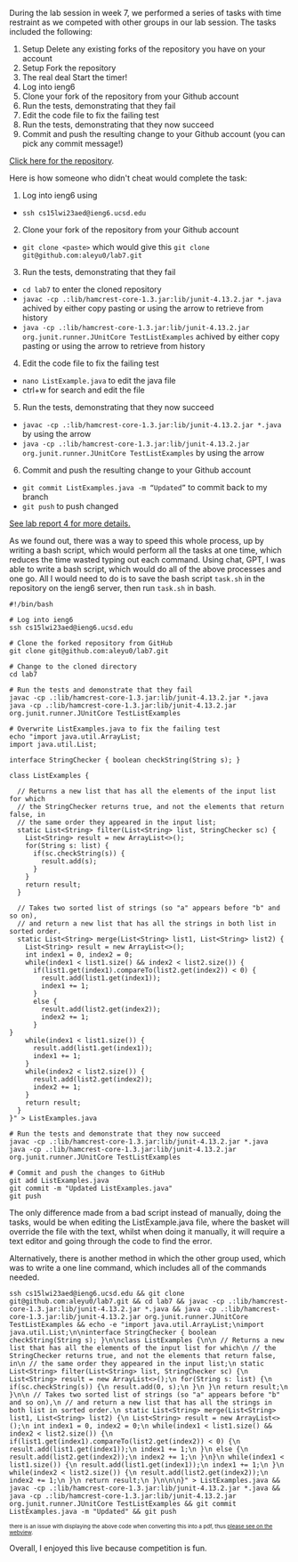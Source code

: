 During the lab session in week 7, we performed a series of tasks with time restraint as we competed with other groups in our lab session. The tasks included the following:

1. Setup Delete any existing forks of the repository you have on your account
2. Setup Fork the repository
3. The real deal Start the timer!
4. Log into ieng6
5. Clone your fork of the repository from your Github account
6. Run the tests, demonstrating that they fail
7. Edit the code file to fix the failing test
8. Run the tests, demonstrating that they now succeed
9. Commit and push the resulting change to your Github account (you can pick any commit message!)

[Click here for the repository](https://github.com/ucsd-cse15l-w23/lab7).

Here is how someone who didn't cheat would complete the task:
1. Log into ieng6 using 
  * `ssh cs15lwi23aed@ieng6.ucsd.edu`
2. Clone your fork of the repository from your Github account 
  * `git clone <paste>` which would give this `git clone git@github.com:aleyu0/lab7.git`
3. Run the tests, demonstrating that they fail
  * `cd lab7` to enter the cloned repository
  * `javac -cp .:lib/hamcrest-core-1.3.jar:lib/junit-4.13.2.jar *.java` achived by either copy pasting or using the <up> arrow to retrieve from history
  * `java -cp .:lib/hamcrest-core-1.3.jar:lib/junit-4.13.2.jar org.junit.runner.JUnitCore TestListExamples` achived by either copy pasting or using the <up> arrow to retrieve from history
4.	Edit the code file to fix the failing test
  * `nano ListExample.java` to edit the java file
  * ctrl+w for search and edit the file
5.	Run the tests, demonstrating that they now succeed
  * `javac -cp .:lib/hamcrest-core-1.3.jar:lib/junit-4.13.2.jar *.java` by using the <up> arrow
  * `java -cp .:lib/hamcrest-core-1.3.jar:lib/junit-4.13.2.jar org.junit.runner.JUnitCore TestListExamples` by using the <up> arrow
6.	Commit and push the resulting change to your Github account
  * `git commit ListExamples.java -m “Updated”` to commit back to my branch
  * `git push` to push changed
 
[See lab report 4 for more details.](https://aleyu0.github.io/cse15l-lab-reports/labfour.html)

As we found out, there was a way to speed this whole process, up by writing a bash script, which would perform all the tasks at one time, which reduces the time wasted typing out each command. 
Using chat, GPT, I was able to write a bash script, which would do all of the above processes and one go. All I would need to do is to save the bash script `task.sh` in the repository on the ieng6 server, then run `task.sh` in bash.
```
#!/bin/bash

# Log into ieng6
ssh cs15lwi23aed@ieng6.ucsd.edu

# Clone the forked repository from GitHub
git clone git@github.com:aleyu0/lab7.git

# Change to the cloned directory
cd lab7

# Run the tests and demonstrate that they fail
javac -cp .:lib/hamcrest-core-1.3.jar:lib/junit-4.13.2.jar *.java
java -cp .:lib/hamcrest-core-1.3.jar:lib/junit-4.13.2.jar org.junit.runner.JUnitCore TestListExamples

# Overwrite ListExamples.java to fix the failing test
echo "import java.util.ArrayList;
import java.util.List;

interface StringChecker { boolean checkString(String s); }

class ListExamples {

  // Returns a new list that has all the elements of the input list for which
  // the StringChecker returns true, and not the elements that return false, in
  // the same order they appeared in the input list;
  static List<String> filter(List<String> list, StringChecker sc) {
    List<String> result = new ArrayList<>();
    for(String s: list) {
      if(sc.checkString(s)) {
        result.add(s);
      }
    }
    return result;
  }

  // Takes two sorted list of strings (so "a" appears before "b" and so on),
  // and return a new list that has all the strings in both list in sorted order.
  static List<String> merge(List<String> list1, List<String> list2) {
    List<String> result = new ArrayList<>();
    int index1 = 0, index2 = 0;
    while(index1 < list1.size() && index2 < list2.size()) {
      if(list1.get(index1).compareTo(list2.get(index2)) < 0) {
        result.add(list1.get(index1));
        index1 += 1;
      }
      else {
        result.add(list2.get(index2));
        index2 += 1;
      }
}
    while(index1 < list1.size()) {
      result.add(list1.get(index1));
      index1 += 1;
    }
    while(index2 < list2.size()) {
      result.add(list2.get(index2));
      index2 += 1;
    }
    return result;
  }
}" > ListExamples.java

# Run the tests and demonstrate that they now succeed
javac -cp .:lib/hamcrest-core-1.3.jar:lib/junit-4.13.2.jar *.java
java -cp .:lib/hamcrest-core-1.3.jar:lib/junit-4.13.2.jar org.junit.runner.JUnitCore TestListExamples

# Commit and push the changes to GitHub
git add ListExamples.java
git commit -m "Updated ListExamples.java"
git push
```
The only difference made from a bad script instead of manually, doing the tasks, would be when editing the ListExample.java file, where the basket will override the file with the text, whilst when doing it manually, it will require a text editor and going through the code to find the error.

Alternatively, there is another method in which the other group used, which was to write a one line command, which includes all of the commands needed. 
```
ssh cs15lwi23aed@ieng6.ucsd.edu && git clone git@github.com:aleyu0/lab7.git && cd lab7 && javac -cp .:lib/hamcrest-core-1.3.jar:lib/junit-4.13.2.jar *.java && java -cp .:lib/hamcrest-core-1.3.jar:lib/junit-4.13.2.jar org.junit.runner.JUnitCore TestListExamples && echo -e "import java.util.ArrayList;\nimport java.util.List;\n\ninterface StringChecker { boolean checkString(String s); }\n\nclass ListExamples {\n\n // Returns a new list that has all the elements of the input list for which\n // the StringChecker returns true, and not the elements that return false, in\n // the same order they appeared in the input list;\n static List<String> filter(List<String> list, StringChecker sc) {\n List<String> result = new ArrayList<>();\n for(String s: list) {\n if(sc.checkString(s)) {\n result.add(0, s);\n }\n }\n return result;\n }\n\n // Takes two sorted list of strings (so "a" appears before "b" and so on),\n // and return a new list that has all the strings in both list in sorted order.\n static List<String> merge(List<String> list1, List<String> list2) {\n List<String> result = new ArrayList<>();\n int index1 = 0, index2 = 0;\n while(index1 < list1.size() && index2 < list2.size()) {\n if(list1.get(index1).compareTo(list2.get(index2)) < 0) {\n result.add(list1.get(index1));\n index1 += 1;\n }\n else {\n result.add(list2.get(index2));\n index2 += 1;\n }\n}\n while(index1 < list1.size()) {\n result.add(list1.get(index1));\n index1 += 1;\n }\n while(index2 < list2.size()) {\n result.add(list2.get(index2));\n index2 += 1;\n }\n return result;\n }\n\n\n}" > ListExamples.java && javac -cp .:lib/hamcrest-core-1.3.jar:lib/junit-4.13.2.jar *.java && java -cp .:lib/hamcrest-core-1.3.jar:lib/junit-4.13.2.jar org.junit.runner.JUnitCore TestListExamples && git commit ListExamples.java -m "Updated" && git push
```
<sub><sup> there is an issue with displaying the above code when converting this into a pdf, thus [please see on the webview](https://aleyu0.github.io/cse15l-lab-reports/labfive.html).</sup></sub>
     
Overall, I enjoyed this live because competition is fun.
